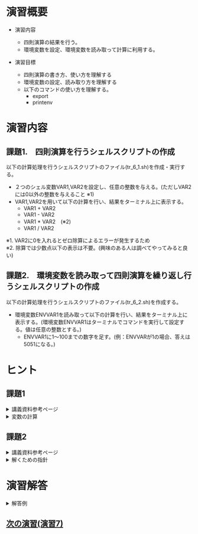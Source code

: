 # 演習概要
- 演習内容
  - 四則演算の結果を行う。
  - 環境変数を設定、環境変数を読み取って計算に利用する。

- 演習目標
  - 四則演算の書き方、使い方を理解する
  - 環境変数の設定、読み取り方を理解する
  - 以下のコマンドの使い方を理解する。
    - export
    - printenv


# 演習内容

## 課題1.　四則演算を行うシェルスクリプトの作成
以下の計算処理を行うシェルスクリプトのファイル(tr_6_1.sh)を作成・実行する。  
  - ２つのシェル変数VAR1,VAR2を設定し、任意の整数を与える。(ただしVAR2には0以外の整数を与えること ※1)
  - VAR1,VAR2を用いて以下の計算を行い、結果をターミナル上に表示する。
    - VAR1 + VAR2
    - VAR1 - VAR2
    - VAR1 * VAR2　(※2)
    - VAR1 / VAR2

※1. VAR2に0を入れるとゼロ除算によるエラーが発生するため  
※2. 除算では少数点以下の表示は不要。(興味のある人は調べてやってみると良い)

## 課題2.　環境変数を読み取って四則演算を繰り返し行うシェルスクリプトの作成
以下の計算処理を行うシェルスクリプトのファイル(tr_6_2.sh)を作成する。  
  - 環境変数ENVVAR1を読み取って以下の計算を行い、結果をターミナル上に表示する。(環境変数ENVVAR1はターミナルでコマンドを実行して設定する。値は任意の整数とする。)
    - ENVVAR1に1～100までの数字を足す。(例：ENVVARが1の場合、答えは5051になる。)

# ヒント
## 課題1
<details><summary>講義資料参考ページ</summary><div>

- 四則演算
  - p83
</div></details>

<details><summary>変数の計算</summary><div>

下記のように書くことで数値を入れた変数同士の計算が可能

``` sh
VAR1=5
VAR2=3

echo $(($VAR1 + $VAR2))
```

上記をシェルスクリプトとして実行すると下記が出力される

```
8
```

</div></details>


## 課題2
<details><summary>講義資料参考ページ</summary><div>

- 環境変数
  - p38,p42
</div></details>

<details><summary>解くための指針</summary><div>

- 1～100までの数字の足し合わせ  
  直接スクリプト内に数字を書き込んで足していくのではなく、演習3の課題1で学んだループ回数を変数として扱うことができたことを活用する。
</div></details>


# 演習解答  

<details><summary>解答例</summary><div>

## 課題1.四則演算を行うシェルスクリプト　解答例  
シェルスクリプトファイル"tr_6_1.sh"をエディタから作成し、下記の内容を書き込む。  
ここでは計算に$((式))を使用しているが、exprやletを使用しても良い

``` sh
#!/bin/bash
VAR1=5 #任意の整数
VAR2=3 #任意の整数

echo $VAR1 + $VAR2 = $(($VAR1 + $VAR2))
echo $VAR1 - $VAR2 = $(($VAR1 - $VAR2))
echo $VAR1 \* $VAR2 = $(($VAR1 * $VAR2))
echo $VAR1 / $VAR2 = $(($VAR1 / $VAR2))
# 小数点の計算を行いたい場合(例:awkを使用)
## echo $VAR1 / $VAR2 = `echo "$VAR1 $VAR2" | awk '{print $1 / $2}'`
# 小数点の計算を行いたい場合(例:bcを使用(本環境ではコマンド"apt install bc"を実行して事前にインストールする必要がある))
## echo $VAR1 / $VAR2 = `echo "scale=5; $VAR1 / $VAR2" | bc`
```

<details><summary>課題1のシェルスクリプトの内容解説</summary><div>

- `$(($VAR1 + $VAR2))`　…　変数を含めた計算式は`$(($変数1 + $変数2))`のように記載する。講義資料p83を参照。
- ここでは`echo`を使うことで何の計算を行ったかをわかりやすくしている。
</div></details>

tr_6_1.shを実行する。  

```
bash tr_6_1.sh
```

計算結果が表示されることを確認。  
(以下は上記の例の場合の表示)

``` sh
5 + 3 = 8
5 - 3 = 2
5 * 3 = 15
5 / 3 = 1
```

## 課題2.環境変数を読み取って四則演算を繰り返し行うシェルスクリプト　解答例  

exportコマンドを実行して環境変数をターミナルから設定する。  

```
export ENVVAR1=1
```

printenvコマンドを実行して環境変数が設定されたことを確認。  

```
printenv
```  

上記コマンドを実行すると、設定されている環境変数が全て出力される。  
環境変数の中に以下の表示があることを確認。  

```
ENVVAR1=1
```

備考…後の演習に出てくるパイプラインを使用すると、ENVVARだけを特定して表示することが出来る。  
その場合、下記のようなコマンドとなる。  

```
printenv | grep ENVVAR1
```  

シェルスクリプトファイル"tr_6_2.sh"をエディタから作成し、下記の内容を書き込む。  

``` sh
#!/bin/bash
res=$ENVVAR1

for ((i=1; i<101; i++))
do
  res=$((res + i))
done

echo result = $res
```
<details><summary>課題2のシェルスクリプトの内容解説</summary><div>

- `((i=1; i<101; i++))`　…　演習3で学んだ繰り返しループを活用することで、インクリメントの計算が楽に行える。ここだとiは初期値1から始まり、繰り返しごとに1ずつ値が増えていき、101になった時点でループ処理が終了する。繰り返しごとに`res=$((res + i))`が行われるので、全ての繰り返し処理が終わった時に、1～100までの数字を足す計算が行われることになる。  
</div></details>


tr_6_2.shを実行する。  

`bash tr_6_2.sh`

計算結果が表示されることを確認。  
(以下は上記の例の場合の表示)

```
result = 5051
```

</div></details>

## [次の演習(演習7)](./演習7.md)